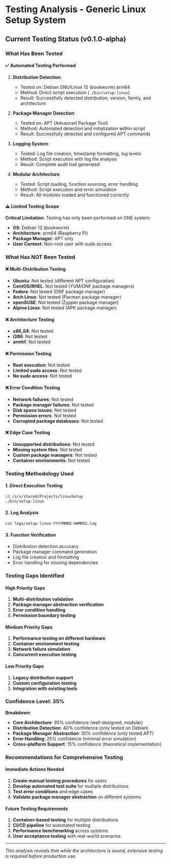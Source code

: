 # Testing Analysis - Generic Linux Setup System

## Current Testing Status (v0.1.0-alpha)

### What Has Been Tested

#### ✅ Automated Testing Performed
1. **Distribution Detection**: 
   - Tested on: Debian GNU/Linux 12 (bookworm) arm64
   - Method: Direct script execution (`./bin/setup-linux`)
   - Result: Successfully detected distribution, version, family, and architecture

2. **Package Manager Detection**:
   - Tested on: APT (Advanced Package Tool)
   - Method: Automated detection and initialization within script
   - Result: Successfully detected and configured APT commands

3. **Logging System**:
   - Tested: Log file creation, timestamp formatting, log levels
   - Method: Script execution with log file analysis
   - Result: Complete audit trail generated

4. **Modular Architecture**:
   - Tested: Script loading, function sourcing, error handling
   - Method: Script execution and error simulation
   - Result: All modules loaded and functioned correctly

#### ⚠️  Limited Testing Scope
**Critical Limitation**: Testing has only been performed on ONE system:
- **OS**: Debian 12 (bookworm)
- **Architecture**: arm64 (Raspberry Pi)
- **Package Manager**: APT only
- **User Context**: Non-root user with sudo access

### What Has NOT Been Tested

#### ❌ Multi-Distribution Testing
- **Ubuntu**: Not tested (different APT configuration)
- **CentOS/RHEL**: Not tested (YUM/DNF package managers)
- **Fedora**: Not tested (DNF package manager)
- **Arch Linux**: Not tested (Pacman package manager)
- **openSUSE**: Not tested (Zypper package manager)
- **Alpine Linux**: Not tested (APK package manager)

#### ❌ Architecture Testing
- **x86_64**: Not tested
- **i386**: Not tested
- **armhf**: Not tested

#### ❌ Permission Testing
- **Root execution**: Not tested
- **Limited sudo access**: Not tested
- **No sudo access**: Not tested

#### ❌ Error Condition Testing
- **Network failures**: Not tested
- **Package manager failures**: Not tested
- **Disk space issues**: Not tested
- **Permission errors**: Not tested
- **Corrupted package databases**: Not tested

#### ❌ Edge Case Testing
- **Unsupported distributions**: Not tested
- **Missing system files**: Not tested
- **Custom package managers**: Not tested
- **Container environments**: Not tested

### Testing Methodology Used

#### 1. Direct Execution Testing
```bash
cd /srv/shared/Projects/linuxSetup
./bin/setup-linux
```

#### 2. Log Analysis
```bash
cat logs/setup-linux-YYYYMMDD-HHMMSS.log
```

#### 3. Function Verification
- Distribution detection accuracy
- Package manager command generation
- Log file creation and formatting
- Error handling for missing dependencies

### Testing Gaps Identified

#### High Priority Gaps
1. **Multi-distribution validation**
2. **Package manager abstraction verification**
3. **Error condition handling**
4. **Permission boundary testing**

#### Medium Priority Gaps
1. **Performance testing on different hardware**
2. **Container environment testing**
3. **Network failure simulation**
4. **Concurrent execution testing**

#### Low Priority Gaps
1. **Legacy distribution support**
2. **Custom configuration testing**
3. **Integration with existing tools**

### Confidence Level: 35%

**Breakdown**:
- **Core Architecture**: 85% confidence (well-designed, modular)
- **Distribution Detection**: 40% confidence (only tested on Debian)
- **Package Manager Abstraction**: 30% confidence (only tested APT)
- **Error Handling**: 25% confidence (minimal error simulation)
- **Cross-platform Support**: 15% confidence (theoretical implementation)

### Recommendations for Comprehensive Testing

#### Immediate Actions Needed
1. **Create manual testing procedures** for users
2. **Develop automated test suite** for multiple distributions
3. **Test error conditions** and edge cases
4. **Validate package manager abstraction** on different systems

#### Future Testing Requirements
1. **Container-based testing** for multiple distributions
2. **CI/CD pipeline** for automated testing
3. **Performance benchmarking** across systems
4. **User acceptance testing** with real-world scenarios

---

*This analysis reveals that while the architecture is sound, extensive testing is required before production use.*